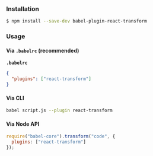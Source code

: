 ### Installation

```sh
$ npm install --save-dev babel-plugin-react-transform
```

### Usage

#### Via `.babelrc` (recommended)

**`.babelrc`**

```json
{
  "plugins": ["react-transform"]
}
```

#### Via CLI

```sh
babel script.js --plugin react-transform
```

#### Via Node API

```js
require("babel-core").transform("code", {
  plugins: ["react-transform"]
});
```

